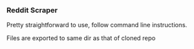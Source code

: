### Reddit Scraper 

Pretty straightforward to use, follow command line instructions.

Files are exported to same dir as that of cloned repo
